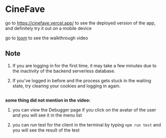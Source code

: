 # CineFave
go to https://cinefave.vercel.app/ to see the deployed version of the app, and definitely try it out on a mobile device

go to [loom](https://www.loom.com/share/4c2b675f1df94b5683f30b7a6e05ac2f?sid=3f8a5107-50ca-468a-b553-aba01d737bf3) to see the walkthrough video

## Note

1. If you are logging in for the first time, it may take a few minutes due to the inactivity of the backend serverless database.  

2. If you've logged in before and the process gets stuck in the waiting state, try clearing your cookies and logging in again.


##
**some thing did not mention in the video:**

1. you can view the Debugger page if you click on the avatar of the user and you will see it in the menu list

2. you can run test for the client in the terminal by typing `npm run test` and you will see the result of the test
